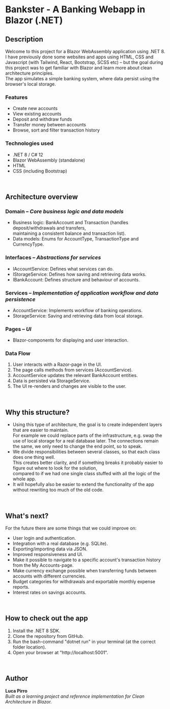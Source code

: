 # Bankster - A Banking Webapp in Blazor (.NET)

## Description

Welcome to this project for a Blazor WebAssembly application using .NET 8.  
I have previously done some websites and apps using HTML, CSS and Javascript (with Tailwind, React, Bootstrap, SCSS etc)
– but the goal during this project was to get familiar with Blazor and learn more about clean architecture principles.  
The app simulates a simple banking system, where data persist using the browser's local storage. 

### Features

- Create new accounts  
- View existing accounts  
- Deposit and withdraw funds  
- Transfer money between accounts  
- Browse, sort and filter transaction history 

### Technologies used

* .NET 8 / C# 12
* Blazor WebAssembly (standalone)
* HTML
* CSS (including Bootstrap)
<br/>

## Architecture overview

### Domain – _Core business logic and data models_
* Business logic: BankAccount and Transaction (handles deposit/withdrawals and transfers,  
  maintaining a consistent balance and transaction list).
* Data models: Enums for AccountType, TransactionType and CurrencyType.

### Interfaces – _Abstractions for services_
* IAccountService: Defines what services can do.
* IStorageService: Defines how saving and retrieving data works.
* IBankAccount: Defines structure and behaviour of accounts.

### Services – _Implementation of application workflow and data persistence_
* AccountService: Implements workflow of banking operations.
* StorageService: Saving and retrieving data from local storage.

### Pages – _UI_
* Blazor-components for displaying and user interaction.

### Data Flow
1. User interacts with a Razor-page in the UI.
2. The page calls methods from services (AccountService).
3. AccountService updates the relevant BankAccount entities.
4. Data is persisted via StorageService.
5. The UI re-renders and changes are visible to the user.
<br/>   

## Why this structure?
*  Using this type of architecture, the goal is to create independent layers that are easier to maintain.  
   For example we could replace parts of the infrastructure, e.g. swap the use of local storage for a real database later.
   The connections remain the same, we only need to change the end point, so to speak.
* We divide responsibilities between several classes, so that each class does one thing well.  
  This creates better clarity, and if something breaks it probably easier to figure out where to look for the solution,  
  compared to if we had one single class stuffed with all the logic of the whole app.
* It will hopefully also be easier to extend the functionality of the app without rewriting too much of the old code.
<br/>

## What's next?
For the future there are some things that we could improve on:
* User login and authentication.
* Integration with a real database (e.g. SQLite).
* Exporting/importing data via JSON.
* Improved responsiveness and UI.
* Make it possible to navigate to a specific account's transaction history from the My Accounts-page.
* Make currency exchange possible when transferring funds between accounts with different currencies.
* Budget categories for withdrawals and exportable monthly expense reports.
* Interest rates on savings accounts.
<br/>

## How to check out the app
1. Install the .NET 8 SDK.
2. Clone the repository from GitHub.
3. Run the bash-command "dotnet run" in your terminal (at the correct folder location).
4. Open your browser at "http://localhost:5001".
<br/>

## Author
**Luca Pirro**  
_Built as a learning project and reference implementation for Clean Architecture in Blazor._




